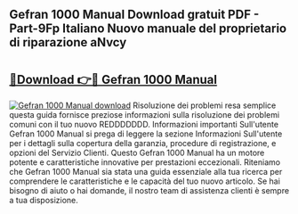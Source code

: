 ## Gefran 1000 Manual Download gratuit PDF - Part-9Fp Italiano Nuovo manuale del proprietario di riparazione aNvcy

# <h2><a href="http://dfgjw9.blite.top/?on=Gefran+1000+Manual">🔗Download 👉🔴 Gefran 1000 Manual</a></h2>

[![Gefran 1000 Manual download](https://i.imgur.com/lujVjoI.png)](http://dfgjw9.blite.top/?on=Gefran+1000+Manual)
Risoluzione dei problemi resa semplice questa guida fornisce preziose informazioni sulla risoluzione dei problemi comuni con il tuo nuovo REDDDDDDD. Informazioni importanti Sull'utente Gefran 1000 Manual si prega di leggere la sezione Informazioni Sull'utente per i dettagli sulla copertura della garanzia, procedure di registrazione, e opzioni del Servizio Clienti. Questo Gefran 1000 Manual ha un motore potente e caratteristiche innovative per prestazioni eccezionali. Riteniamo che Gefran 1000 Manual sia stata una guida essenziale alla tua ricerca per comprendere le caratteristiche e le capacità del tuo nuovo articolo. Se hai bisogno di aiuto o hai domande, il nostro team di assistenza clienti è sempre a tua disposizione.
